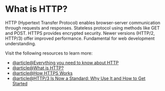 # What is HTTP?

HTTP (Hypertext Transfer Protocol) enables browser-server communication through requests and responses. Stateless protocol using methods like GET and POST. HTTPS provides encrypted security. Newer versions (HTTP/2, HTTP/3) offer improved performance. Fundamental for web development understanding.

Visit the following resources to learn more:

- [@article@Everything you need to know about HTTP](https://cs.fyi/guide/http-in-depth)
- [@article@What is HTTP?](https://www.cloudflare.com/en-gb/learning/ddos/glossary/hypertext-transfer-protocol-http/)
- [@article@How HTTPS Works](https://howhttps.works)
- [@article@HTTP/3 Is Now a Standard: Why Use It and How to Get Started](https://thenewstack.io/http-3-is-now-a-standard-why-use-it-and-how-to-get-started/)
